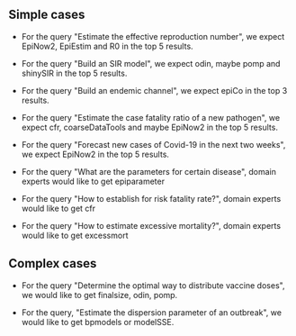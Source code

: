 ## Simple cases

- For the query "Estimate the effective reproduction number", we expect EpiNow2,
EpiEstim and R0 in the top 5 results.

- For the query "Build an SIR model", we expect odin, maybe pomp and shinySIR in
the top 5 results.

- For the query "Build an endemic channel", we expect epiCo in the top 3 results.

- For the query "Estimate the case fatality ratio of a new pathogen", we expect
cfr, coarseDataTools and maybe EpiNow2 in the top 5 results.

- For the query "Forecast new cases of Covid-19 in the next two weeks", we
expect EpiNow2 in the top 5 results.

- For the query "What are the parameters for certain disease", domain experts would like to get epiparameter

- For the query "How to establish for risk fatality rate?", domain experts would like to get cfr

- For the query "How to estimate excessive mortality?", domain experts would like to get excessmort

## Complex cases

- For the query "Determine the optimal way to distribute vaccine doses", we
would like to get finalsize, odin, pomp.

- For the query, "Estimate the dispersion parameter of an outbreak", we would
like to get bpmodels or modelSSE.
